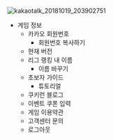 ![kakaotalk_20181019_203902751](https://user-images.githubusercontent.com/43487873/47216524-257ec480-d3e0-11e8-87af-068b14a2fec4.jpg)

* 게임 정보
   * 카카오 회원번호
      * 회원번호 복사하기
   * 현재 버전
   * 리그 랭킹 내 이름
      * 이름 바꾸기
   * 초보자 가이드
      * 튜토리얼
   * 쿠키런 블로그
   * 이벤트 쿠폰 입력
   * 게임 이용약관
   * 고객센터 문의
   * 로그아웃
   
   
